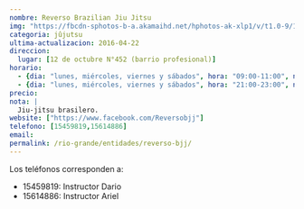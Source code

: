 ```yaml
---
nombre: Reverso Brazilian Jiu Jitsu
img: "https://fbcdn-sphotos-b-a.akamaihd.net/hphotos-ak-xlp1/v/t1.0-9/12743934_1733531846893971_7556028317915840254_n.jpg?oh=8b4ac4635986a7b7b2efb8c39848d675&oe=5772867E&__gda__=1470529643_5106978af8f13584633635322f9b2e7e"
categoria: jûjutsu
ultima-actualizacion: 2016-04-22
direccion: 
  lugar: [12 de octubre N°452 (barrio profesional)]
horario: 
  - {dia: "lunes, miércoles, viernes y sábados", hora: "09:00-11:00", nota: "" }
  - {dia: "lunes, miércoles, viernes y sábados", hora: "21:00-23:00", nota: "" }
precio: 
nota: | 
  Jiu-jitsu brasilero.  
website: ["https://www.facebook.com/Reversobjj"]
telefono: [15459819,15614886]
email: 
permalink: /rio-grande/entidades/reverso-bjj/
---
```


Los teléfonos corresponden a:

- 15459819: Instructor Dario
- 15614886: Instructor Ariel 
